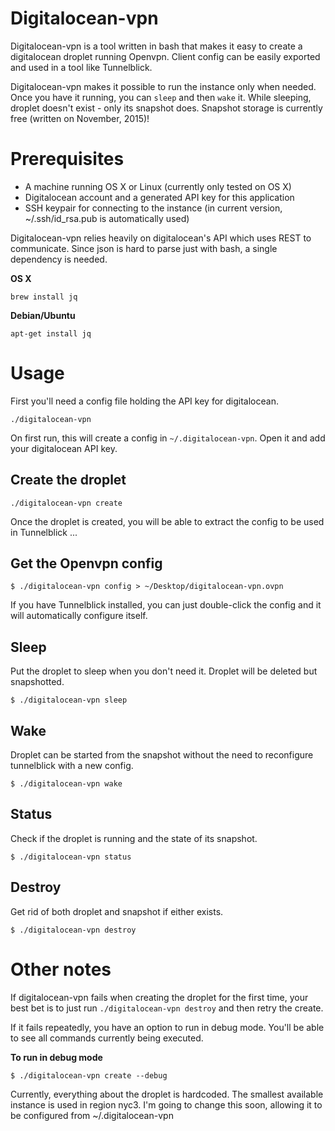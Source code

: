 Digitalocean-vpn
================

Digitalocean-vpn is a tool written in bash that makes it easy to create a digitalocean droplet running Openvpn. Client config can be easily exported and used in a tool like Tunnelblick.

Digitalocean-vpn makes it possible to run the instance only when needed. Once you have it running, you can `sleep` and then `wake` it. While sleeping, droplet doesn't exist - only its snapshot does. Snapshot storage is currently free (written on November, 2015)!

Prerequisites
=============

* A machine running OS X or Linux (currently only tested on OS X)
* Digitalocean account and a generated API key for this application
* SSH keypair for connecting to the instance (in current version, ~/.ssh/id_rsa.pub is automatically used)

Digitalocean-vpn relies heavily on digitalocean's API which uses REST to communicate. Since json is hard to parse just with bash, a single dependency is needed.

**OS X**
```
brew install jq
```

**Debian/Ubuntu**
```
apt-get install jq
```

Usage
=====

First you'll need a config file holding the API key for digitalocean.

```
./digitalocean-vpn
```

On first run, this will create a config in `~/.digitalocean-vpn`. Open it and add your digitalocean API key.

Create the droplet
------------------

```
./digitalocean-vpn create
```

Once the droplet is created, you will be able to extract the config to be used in Tunnelblick ...

Get the Openvpn config
----------------------

```
$ ./digitalocean-vpn config > ~/Desktop/digitalocean-vpn.ovpn
```

If you have Tunnelblick installed, you can just double-click the config and it will automatically configure itself.

Sleep
-----

Put the droplet to sleep when you don't need it. Droplet will be deleted but snapshotted.

```
$ ./digitalocean-vpn sleep
```

Wake
----

Droplet can be started from the snapshot without the need to reconfigure tunnelblick with a new config.

```
$ ./digitalocean-vpn wake
```

Status
------

Check if the droplet is running and the state of its snapshot.

```
$ ./digitalocean-vpn status
```

Destroy
-------

Get rid of both droplet and snapshot if either exists.

```
$ ./digitalocean-vpn destroy
```

Other notes
===========

If digitalocean-vpn fails when creating the droplet for the first time, your best bet is to just run `./digitalocean-vpn destroy` and then retry the create.

If it fails repeatedly, you have an option to run in debug mode. You'll be able to see all commands currently being executed.

**To run in debug mode**
```
$ ./digitalocean-vpn create --debug
```

Currently, everything about the droplet is hardcoded. The smallest available instance is used in region nyc3. I'm going to change this soon, allowing it to be configured from ~/.digitalocean-vpn



